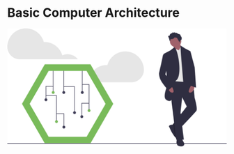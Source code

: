 # Basic Computer Architecture

![circuit-board](basic-computer-architecture-assets/circuit-board.svg)
